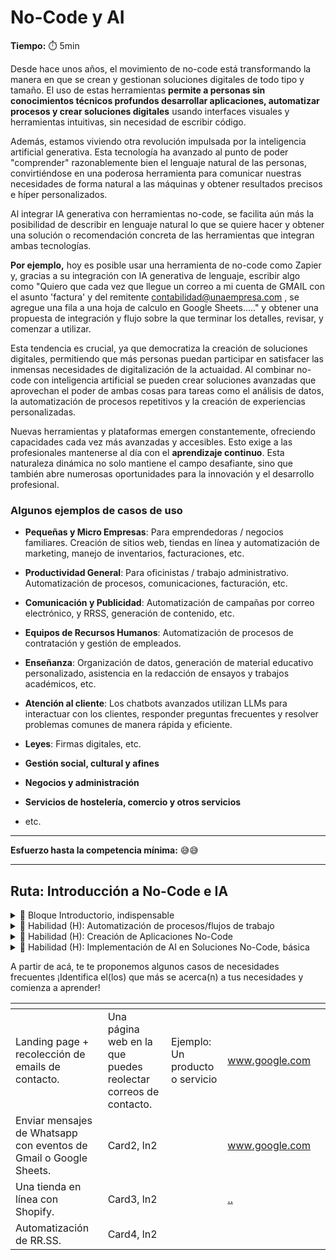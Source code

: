 # No-Code y AI

**Tiempo:** :stopwatch: 5min

Desde hace unos años, el movimiento de no-code está transformando la manera en que se crean y gestionan soluciones digitales de todo tipo y tamaño. El uso de estas herramientas **permite a personas sin conocimientos técnicos profundos desarrollar aplicaciones, automatizar procesos y crear soluciones digitales** usando interfaces visuales y herramientas intuitivas, sin necesidad de escribir código.

Además, estamos viviendo otra revolución impulsada por la inteligencia artificial generativa. Esta tecnología ha avanzado al punto de poder "comprender" razonablemente bien el lenguaje natural de las personas, convirtiéndose en una poderosa herramienta para comunicar nuestras necesidades de forma natural a las máquinas y obtener resultados precisos e híper personalizados. 

Al integrar IA generativa con herramientas no-code, se facilita aún más la posibilidad de describir en lenguaje natural lo que se quiere hacer y obtener una solución o recomendación concreta de las herramientas que integran ambas tecnologías. 

**Por ejemplo,** hoy es posible usar una herramienta de no-code como Zapier y, gracias a su integración con IA generativa de lenguaje, escribir algo como "Quiero que cada vez que llegue un correo a mi cuenta de GMAIL con el asunto 'factura' y del remitente contabilidad@unaempresa.com , se agregue una fila a una hoja de calculo en Google Sheets....." y obtener una propuesta de integración y flujo sobre la que terminar los detalles, revisar, y comenzar a utilizar.

Esta tendencia es crucial, ya que democratiza la creación de soluciones digitales, permitiendo que más personas puedan participar en satisfacer las inmensas necesidades de digitalización de la actuaidad. Al combinar no-code con inteligencia artificial se pueden crear soluciones avanzadas que aprovechan el poder de ambas cosas para tareas como el análisis de datos, la automatización de procesos repetitivos y la creación de experiencias personalizadas.

Nuevas herramientas y plataformas emergen constantemente, ofreciendo capacidades cada vez más avanzadas y accesibles. Esto exige a las profesionales mantenerse al día con el **aprendizaje continuo**. Esta naturaleza dinámica no solo mantiene el campo desafiante, sino que también abre numerosas oportunidades para la innovación y el desarrollo profesional.

### **Algunos ejemplos de casos de uso**

- **Pequeñas y Micro Empresas**: Para emprendedoras / negocios familiares. Creación de sitios web, tiendas en línea y automatización de marketing, manejo de inventarios, facturaciones, etc.

- **Productividad General**: Para oficinistas / trabajo administrativo. Automatización de procesos, comunicaciones, facturación, etc.

- **Comunicación y Publicidad**: Automatización de campañas por correo electrónico, y RRSS, generación de contenido, etc.

- **Equipos de Recursos Humanos**: Automatización de procesos de contratación y gestión de empleados.

- **Enseñanza**: Organización de datos, generación de material educativo personalizado, asistencia en la redacción de ensayos y trabajos académicos, etc.

- **Atención al cliente**: Los chatbots avanzados utilizan LLMs para interactuar con los clientes, responder preguntas frecuentes y resolver problemas comunes de manera rápida y eficiente.

- **Leyes**: Firmas digitales, etc.

- **Gestión social, cultural y afines**

- **Negocios y administración**

- **Servicios de hostelería, comercio y otros servicios**

- etc.

---

**Esfuerzo hasta la competencia mínima:** 😅😅

---

## Ruta: Introducción a No-Code e IA

<details>
<summary>🔵 Bloque Introductorio, indispensable</summary>

Este bloque busca proporcionarte una comprensión clara y concisa, en un formato flexible y con poco compromiso. En tan solo 2 semanas, dedicando aproximadamente 5 horas por semana a tu propio ritmo, explorarás los conceptos básicos y tendrás la oportunidad de aplicar lo aprendido en un reto/mini proyecto.

Lo que aprenderás:
**Módulo 1**: Conocimiento fundamental en formato de lecturas, videos, etc. + reflexión y participación en comentarios y foros de discusión.

Buscamos responder de manera simple y breve a las preguntas:

1. ¿Qué es exactamente no-code y qué es IA?

2. ¿Para qué sirve en la vida cotidiana de la gente?

3. ¿Cuáles son las herramientas, tecnologías o métodos clave que se utilizan?

4. ¿Qué perspectivas y oportunidades existen

**Módulo 2**: Conocimiento fundamental en formato de lecturas, videos, etc. + reflexión y participación en comentarios y foros de discusión + trabajo en un reto práctico.

Te proponemos la aplicación de parte de lo aprendido, y la reflexión sobre tu propio proceso de autoaprendizaje y motivación para continuar.

</details>

<details>
<summary>🔵 Habilidad (H): Automatización de procesos/flujos de trabajo</summary>

Lo que aprenderás:

1. Automatizar procesos empresariales: Usar herramientas no-code para automatizar tareas repetitivas y mejorar la eficiencia operativa.

</details>

<details>
<summary>🔵 Habilidad (H): Creación de Aplicaciones No-Code</summary>

Lo que aprenderás:

1. Desarrollar aplicaciones utilizando plataformas no-code: Creación de aplicaciones funcionales sin escribir una sola línea de código.

</details>

<details>
<summary>🔵 Habilidad (H): Implementación de AI en Soluciones No-Code, básica</summary>

Lo que aprenderás:

1. Integrar modelos de AI en aplicaciones no-code: Uso de modelos pre-entrenados para agregar capacidades de AI a tus aplicaciones.

2. Crear experiencias personalizadas: Utilizar AI para analizar datos de usuarios y personalizar la experiencia de las usuarias.

</details>

A partir de acá, te te proponemos algunos casos de necesidades frecuentes
¡Identifica el(los) que más se acerca(n) a tus necesidades y comienza a aprender!

<table data-view="cards">
  <thead>
    <tr>
      <th>
      </th>
      <th>
      </th>
      <th>
      </th>
      <th data-hidden data-card-target data-type="content-ref">
      </th>
      <th data-hidden data-card-cover data-type="files">
      </th>
    </tr>
  </thead>
  <tbody>
    <tr>
      <td>
        Landing page + recolección de emails de contacto.
      </td>
      <td>
        Una página web en la que puedes reolectar correos de contacto.
      </td>
      <td>
        Ejemplo: Un producto o servicio
      </td>
      <td>
        <a href="https://www.google.com">
          www.google.com
        </a>
      </td>
      <td>
        <a href="../assets/thumbnail_placeholder.jpg"></a>
      </td>
    </tr>
    <tr>
      <td>
        Enviar mensajes de Whatsapp con eventos de Gmail o Google Sheets.
      </td>
      <td>
        Card2, ln2
      </td>
      <td>
      </td>
      <td>
        <a href="https://www.google.com">
          www.google.com
        </a>
      </td>
      <td>
        <a href="../assets/thumbnail_placeholder.jpg"></a>
      </td>
    </tr>
    <tr>
      <td>
        Una tienda en línea con Shopify.
      </td>
      <td>
        Card3, ln2
      </td>
      <td>
      </td>
      <td>
        <a href="../">
          ..
        </a>
      </td>
      <td>
        <a href="../assets/thumbnail_placeholder.jpg"></a>
      </td>
    </tr>
    <tr>
      <td>
        Automatización de RR.SS.
      </td>
      <td>
        Card4, ln2
      </td>
      <td>
      </td>
      <td>
        <a href="../assets/thumbnail_placeholder.jpg"></a>
      </td>
      <td>
        <a href="../assets/thumbnail_placeholder.jpg"></a>
      </td>
    </tr>
  </tbody>
</table>
